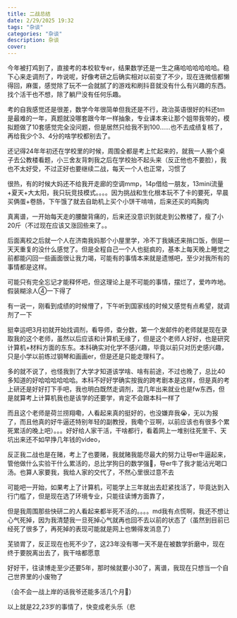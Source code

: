```yaml
---
title: 二战总结
date: 2/29/2025 19:32
tags: "杂谈"
categories: "杂谈"
description: 杂谈
cover: 
---
```


今年被打鸡到了，直接考的本校软专er，结果数学还是一生之痛哈哈哈哈哈哈。稳下心来走调剂了，咋说呢，好像考研之后确实相对以前变了不少，现在连微信都懒得回，麻蛋，感觉除了玩不一会就腻了的游戏和刷抖音就没有什么有兴趣的东西。找个活干也不想，除了躺尸没有任何乐趣。

考的自我感觉还是很差，数学今年很简单但我还是不行，政治英语很好的科还tm是最难的一年，真题就没哪套跟今年一样抽象，专业课本来让那个姐带我带的，模拟题做了10套感觉完全没问题，但是居然只给我不到100......也不去成绩复核了，再给我少个3、4分的啥学校都别去了。

还记得24年年初还在学校里的时候，周围全都是考上忙起来的，就我一人搬个桌子去公教楼看题，小三舍友背刺我之后在学校抬不起头来（反正他也不要脸），我也不太好受，不过正好也要继续二战，每天一个人也正常，习惯了

很热，有的时候大妈还不给我开走廊的空调mmp，14p借给一朋友，13mini流量+夏天+大太阳，我只玩竞技模式。。。。因为挑战和生化根本玩不了卡的要死，早晨买俩蛋+卷肠，下午饿了就去自助机上买个小饼干啃啃，后来还买的鸡胸肉

真离谱，一开始每天走的腰酸背痛的，后来还没意识到就走到公教楼了，瘦了小20斤（不过现在应该又涨回些来了。。

后面离校之后就一个人在济南我妈那个小屋里学，冷不丁我姨还来捎口饭，倒是一天天重复的没什么感觉了。但是全程自己一个人也挺疯的，基本上每天晚上睡觉之前都能闪回一些画面很让我力竭，可能有的事情本来就是遗憾吧，至少对我所有的事情都是这样。

可能只有完全忘记才能释怀吧，但这理论上是不可能的事情，摆烂了，爱咋咋地。假装糊涂人④一下得了

有一说一，刚看到成绩的时候懵了，下午听到国家线的时候又感觉有点希望，就调剂了一下

挺幸运吧3月初就开始找调剂，看导师，查分数，第一个发邮件的老师就是现在录取我的这个老师，虽然以后应该和计算机无缘了，但是这个老师人好好，也是研究计算机+材料方面的东东。本科确实对化学不感兴趣，毕竟以前只对历史感兴趣，只是小学以前练过钢琴和画画er，但是还是只能走理科了。

多的就不说了，也怪我到了大学才知道该学啥、啥有前途，不过也晚了，总比40多知道的好哈哈哈哈哈哈。本科不好好学确实按我的跨考剧本是这样，但是真的考上研还是好好打下手吧，我也明白既然走调剂，混几年出来就业也是fw东西，但是就算考上计算机我也是该学的还要学，肯定不会跟本科一样了

而且这个老师是荷兰捞翔嘞，人看起来真的挺好的，也没嫌弃我😭，无以为报了，而且他真的好牛逼还特别年轻的副教授，我嘞个豆啊，以前应该也有很多个累死累活的晚上吧）。。。好好给人家干活，干啥都行，看着网上一堆别往死里干、天坑出来还不如早挣几年钱的video，

反正我二战也是在赌，考上了也要赌，我就赌我能尽最大的努力让导er牛逼起来，管他做什么实验干什么累活的，总比学狗日的数学强🤡，导er牛了我才能沾光喝口汤。也算人家要我，我给人家的交代了，不然心里很过意不去

可能吧一开始，如果考上了计算机，可能学上三年就出去赶紧找活了，毕竟达到入行门槛了，但是现在选了环境专业，只能往读博方面靠了，

但是我周围那些快研二的人看起来都半死不活的。。。。md我有点慌啊，我还不想让心气死掉，因为我清楚我一旦死掉心气就再也回不去以前的状态了（虽然到目前已经死了很多了，再死掉的表现可能就是网上也懒得发消息了）

芜锁胃了，反正现在也死不少了，这23年没有哪一天不是在被数学折磨中，现在终于要脱离出去了，我干啥都愿意

好好干，往读博走至少还要5年，那时候就要小30了，离谱，我现在只想当一个自己世界里的小废物了

（会不会一战上岸的话我爷还能多活几个月🧸）

以上就是22,23岁的事情了，快变成老头乐（悲
